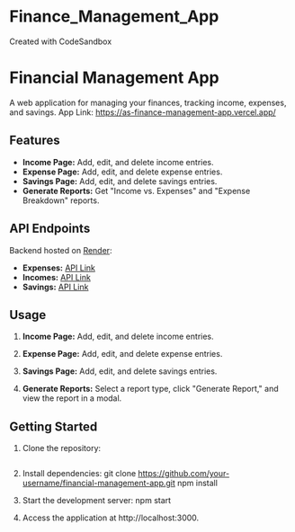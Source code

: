 # Finance_Management_App
Created with CodeSandbox
# Financial Management App

A web application for managing your finances, tracking income, expenses, and savings.
App Link: https://as-finance-management-app.vercel.app/
## Features

- **Income Page:** Add, edit, and delete income entries.
- **Expense Page:** Add, edit, and delete expense entries.
- **Savings Page:** Add, edit, and delete savings entries.
- **Generate Reports:** Get "Income vs. Expenses" and "Expense Breakdown" reports.

## API Endpoints

Backend hosted on [Render](https://finance-management-mqeg.onrender.com):

- **Expenses:** [API Link](https://finance-management-mqeg.onrender.com/expenses)
- **Incomes:** [API Link](https://finance-management-mqeg.onrender.com/incomes)
- **Savings:** [API Link](https://finance-management-mqeg.onrender.com/savings)

## Usage

1. **Income Page:** Add, edit, and delete income entries.

2. **Expense Page:** Add, edit, and delete expense entries.

3. **Savings Page:** Add, edit, and delete savings entries.

4. **Generate Reports:** Select a report type, click "Generate Report," and view the report in a modal.

## Getting Started

1. Clone the repository:

   ```bash
2. Install dependencies:
   git clone https://github.com/your-username/financial-management-app.git
   npm install
3. Start the development server:
    npm start
4.  Access the application at http://localhost:3000.
